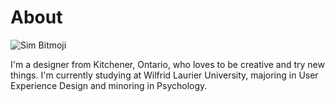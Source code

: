 # About 

<img src="/browserBlog/img/PortfolioImage.jpg" alt="Sim Bitmoji">

I'm a designer from Kitchener, Ontario, who loves to be creative and try new things. I'm currently studying at Wilfrid Laurier University, majoring in User Experience Design and minoring in Psychology. 